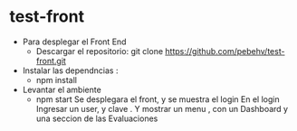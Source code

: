 # test-front

- Para desplegar el Front End 
  * Descargar el repositorio: git clone https://github.com/pebehv/test-front.git
- Instalar las dependncias :
  * npm install
- Levantar el ambiente
  * npm start
  Se desplegara el front, y  se muestra el login
En el login Ingresar un user, y clave . Y mostrar un menu , con un Dashboard y una seccion de las Evaluaciones 
